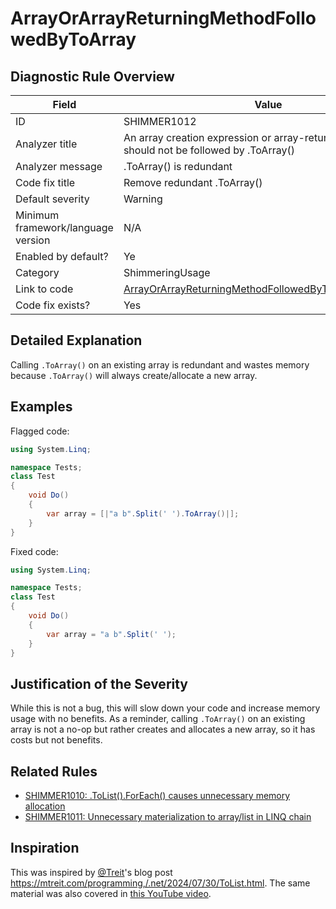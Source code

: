 # ArrayOrArrayReturningMethodFollowedByToArray

## Diagnostic Rule Overview

| Field                              | Value
|------------------------------------|-------
| ID                                 | SHIMMER1012
| Analyzer title                     | An array creation expression or array-returning method should not be followed by .ToArray()
| Analyzer message                   | .ToArray() is redundant
| Code fix title                     | Remove redundant .ToArray()
| Default severity                   | Warning
| Minimum framework/language version | N/A
| Enabled by default?                | Ye
| Category                           | ShimmeringUsage
| Link to code                       | [ArrayOrArrayReturningMethodFollowedByToArrayAnalyzer.cs](../../../src/Shimmering.Analyzers/UsageRules/ArrayOrArrayReturningMethodFollowedByToArray/ArrayOrArrayReturningMethodFollowedByToArrayAnalyzer.cs)
| Code fix exists?                   | Yes

## Detailed Explanation

Calling `.ToArray()` on an existing array is redundant and wastes memory because `.ToArray()` will always create/allocate a new array.

## Examples

Flagged code:
```cs
using System.Linq;

namespace Tests;
class Test
{
    void Do()
    {
        var array = [|"a b".Split(' ').ToArray()|];
    }
}
```

Fixed code:
```cs
using System.Linq;

namespace Tests;
class Test
{
    void Do()
    {
        var array = "a b".Split(' ');
    }
}
```

## Justification of the Severity

While this is not a bug, this will slow down your code and increase memory usage with no benefits. As a reminder, calling `.ToArray()` on an existing array is not a no-op but rather creates and allocates a new array, so it has costs but not benefits.

## Related Rules

- [SHIMMER1010: .ToList().ForEach() causes unnecessary memory allocation](./SHIMMER1010.md)
- [SHIMMER1011: Unnecessary materialization to array/list in LINQ chain](./SHIMMER1011.md)

## Inspiration

This was inspired by [@Treit](https://github.com/Treit)'s blog post https://mtreit.com/programming,/.net/2024/07/30/ToList.html. The same material was also covered in [this YouTube video](https://www.youtube.com/watch?v=LaoRkzSE5tI).
